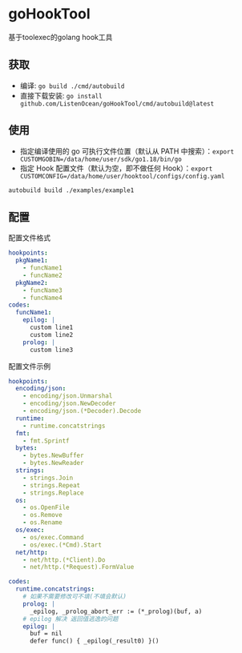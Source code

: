 # goHookTool

基于toolexec的golang hook工具

## 获取

- 编译: `go build ./cmd/autobuild`
- 直接下载安装: `go install github.com/ListenOcean/goHookTool/cmd/autobuild@latest`

## 使用

- 指定编译使用的 go 可执行文件位置（默认从 PATH 中搜索）：`export CUSTOMGOBIN=/data/home/user/sdk/go1.18/bin/go`
- 指定 Hook 配置文件（默认为空，即不做任何 Hook）：`export CUSTOMCONFIG=/data/home/user/hooktool/configs/config.yaml`

```bash
autobuild build ./examples/example1
```

## 配置

配置文件格式

```yaml
hookpoints:
  pkgName1:
    - funcName1
    - funcName2
  pkgName2:
    - funcName3
    - funcName4
codes:
  funcName1:
    epilog: |
      custom line1
      custom line2
    prolog: |
      custom line3
```

配置文件示例

```yaml
hookpoints:
  encoding/json:
    - encoding/json.Unmarshal
    - encoding/json.NewDecoder
    - encoding/json.(*Decoder).Decode
  runtime:
    - runtime.concatstrings
  fmt:
    - fmt.Sprintf
  bytes:
    - bytes.NewBuffer
    - bytes.NewReader
  strings:
    - strings.Join
    - strings.Repeat
    - strings.Replace
  os:
    - os.OpenFile
    - os.Remove
    - os.Rename
  os/exec:
    - os/exec.Command
    - os/exec.(*Cmd).Start
  net/http:
    - net/http.(*Client).Do
    - net/http.(*Request).FormValue

codes:
  runtime.concatstrings:
    # 如果不需要修改可不填(不填会默认)
    prolog: |
      _epilog, _prolog_abort_err := (*_prolog)(buf, a)
    # epilog 解决 返回值逃逸的问题
    epilog: |
      buf = nil
      defer func() { _epilog(_result0) }()    
```
